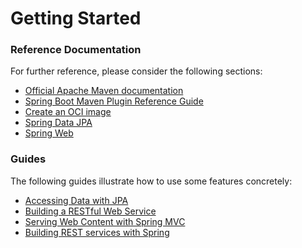 # Getting Started

### Reference Documentation
For further reference, please consider the following sections:

* [Official Apache Maven documentation](https://maven.apache.org/guides/index.html)
* [Spring Boot Maven Plugin Reference Guide](https://docs.spring.io/spring-boot/docs/2.6.13-SNAPSHOT/maven-plugin/reference/html/)
* [Create an OCI image](https://docs.spring.io/spring-boot/docs/2.6.13-SNAPSHOT/maven-plugin/reference/html/#build-image)
* [Spring Data JPA](https://docs.spring.io/spring-boot/docs/2.6.13-SNAPSHOT/reference/htmlsingle/#data.sql.jpa-and-spring-data)
* [Spring Web](https://docs.spring.io/spring-boot/docs/2.6.13-SNAPSHOT/reference/htmlsingle/#web)

### Guides
The following guides illustrate how to use some features concretely:

* [Accessing Data with JPA](https://spring.io/guides/gs/accessing-data-jpa/)
* [Building a RESTful Web Service](https://spring.io/guides/gs/rest-service/)
* [Serving Web Content with Spring MVC](https://spring.io/guides/gs/serving-web-content/)
* [Building REST services with Spring](https://spring.io/guides/tutorials/rest/)

